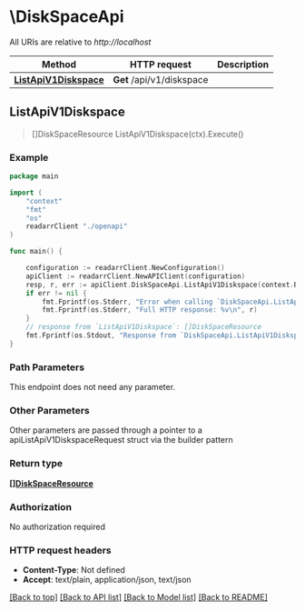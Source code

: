 # \DiskSpaceApi

All URIs are relative to *http://localhost*

Method | HTTP request | Description
------------- | ------------- | -------------
[**ListApiV1Diskspace**](DiskSpaceApi.md#ListApiV1Diskspace) | **Get** /api/v1/diskspace | 



## ListApiV1Diskspace

> []DiskSpaceResource ListApiV1Diskspace(ctx).Execute()



### Example

```go
package main

import (
    "context"
    "fmt"
    "os"
    readarrClient "./openapi"
)

func main() {

    configuration := readarrClient.NewConfiguration()
    apiClient := readarrClient.NewAPIClient(configuration)
    resp, r, err := apiClient.DiskSpaceApi.ListApiV1Diskspace(context.Background()).Execute()
    if err != nil {
        fmt.Fprintf(os.Stderr, "Error when calling `DiskSpaceApi.ListApiV1Diskspace``: %v\n", err)
        fmt.Fprintf(os.Stderr, "Full HTTP response: %v\n", r)
    }
    // response from `ListApiV1Diskspace`: []DiskSpaceResource
    fmt.Fprintf(os.Stdout, "Response from `DiskSpaceApi.ListApiV1Diskspace`: %v\n", resp)
}
```

### Path Parameters

This endpoint does not need any parameter.

### Other Parameters

Other parameters are passed through a pointer to a apiListApiV1DiskspaceRequest struct via the builder pattern


### Return type

[**[]DiskSpaceResource**](DiskSpaceResource.md)

### Authorization

No authorization required

### HTTP request headers

- **Content-Type**: Not defined
- **Accept**: text/plain, application/json, text/json

[[Back to top]](#) [[Back to API list]](../README.md#documentation-for-api-endpoints)
[[Back to Model list]](../README.md#documentation-for-models)
[[Back to README]](../README.md)

